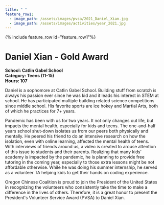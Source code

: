 ```yaml
---
title: " "
feature_row1:
  - image_path: /assets/images/pvsa/2021_Daniel_Xian.jpg
  - image_path: /assets/images/activities/year_2021.jpg
---
```


{% include feature_row id="feature_row1"%}

# Daniel Xian - Gold Award

**School: Catlin Gabel School**  
**Category: Teens (11-15)**  
**Hours: 107**  

Daniel is a sophomore at Catlin Gabel School. Building stuff from scratch is always his passion ever since he was kid and it leads his interest in STEM at school. He has participated multiple building related science competitions since middle school. His favorite sports are ice hokey and Martial Arts, both of which he practices for 7+ years.

Pandemic has been with us for two years. It not only changes out life, but impacts the mental health, especially for kids and teens. The one-and-half years school shut-down isolates us from our peers both physically and mentally. He peered his friend to do an intensive research on how the isolation, even with online learning, affected the mental health of teens. With interviews of friends around us, a video is created to arouse attention of this issue to students and their parents. Realizing that many kids’ academy is impacted by the pandemic, he is planning to provide free tutoring in the coming year, especially to those extra lessons might be not affordable otherwise. While he was doing his summer internship, he served as a volunteer TA helping kids to get their hands on coding experience.

Oregon Chinese Coalition is proud to join the President of the United States in recognizing the volunteers who consistently take the time to make a difference in the lives of others. Therefore, it is a great honor to present the President's Volunteer Service Award (PVSA) to Daniel Xian.
